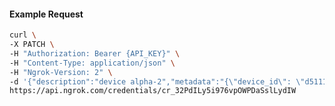 <!-- Code generated for API Clients. DO NOT EDIT. -->

#### Example Request

```bash
curl \
-X PATCH \
-H "Authorization: Bearer {API_KEY}" \
-H "Content-Type: application/json" \
-H "Ngrok-Version: 2" \
-d '{"description":"device alpha-2","metadata":"{\"device_id\": \"d5111ba7-0cc5-4ba3-8398-e6c79e4e89c2\"}"}' \
https://api.ngrok.com/credentials/cr_32PdILy5i976vpOWPDaSslLydIW
```
